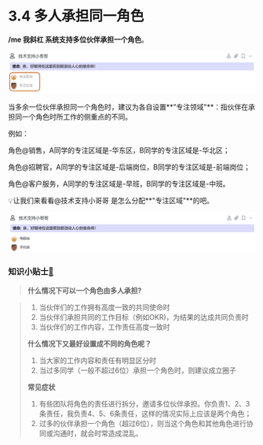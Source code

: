 # 3.4 多人承担同一角色

**/me 我斜杠 系统支持多位伙伴承担一个角色**​。

![&#x4F8B;&#x5B50;&#xFF1A;&#x591A;&#x4EBA;&#x627F;&#x62C5;&#x540C;&#x4E00;&#x89D2;&#x8272;](../.gitbook/assets/3-4-1.png)

当多余一位伙伴承担同一个角色时，建议为各自设置**”专注领域"**：指伙伴在承担同一个角色时所工作的侧重点的不同。

例如：

角色@销售，A同学的专注区域是-华东区，B同学的专注区域是-华北区；

角色@招聘官，A同学的专注区域是-后端岗位，B同学的专注区域是-前端岗位；

角色@客户服务，A同学的专注区域是-早班，B同学的专注区域是-中班。

💡让我们来看看@技术支持小哥哥 是怎么分配**"专注区域"**的吧。

![&#x4F8B;&#x5B50;](../.gitbook/assets/3-4-2.png)

### 知识小贴士[📝](https://emojipedia.org/memo/)

> **什么情况下可以一个角色由多人承担?**

> 1. 当伙伴们的工作拥有高度一致的共同使命时
> 2. 当伙伴们承担共同的工作目标（例如OKR\)，为结果的达成共同负责时
> 3. 当伙伴们的工作内容，工作责任高度一致时
>
> **什么情况下又最好设置成不同的角色呢？**
>
> 1. 当大家的工作内容和责任有明显区分时
> 2. 当过多同学（一般不超过6位）承担一个角色时，则建议成立圈子
>
> **常见症状**
>
> 1. 有些团队将角色的责任进行拆分，邀请多位伙伴承担。你负责1、2、3条责任，我负责4、5、6条责任，这样的情况实际上应该是两个角色；
> 2. 过多的伙伴承担一个角色（超过6位），则当这个角色和其他角色进行协同或沟通时，就会时常造成混乱。

